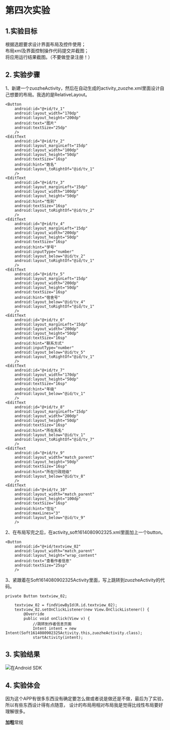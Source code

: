 # 第四次实验 

## 1.实验目标
根据选题要求设计界面布局及控件使用；  
布局xml及界面控制操作代码提交并截图；  
将应用运行结果截图。（不要做登录注册！）
## 2. 实验步骤
1、新建一个zuozheActivity，然后在自动生成的activity_zuozhe.xml里面设计自己想要的布局。我选的是RelativeLayout。

    <Button
        android:id="@+id/tv_1"
        android:layout_width="170dp"
        android:layout_height="200dp"
        android:text="图片"
        android:textSize="25dp"
        />
    <EditText
        android:id="@+id/tv_2"
        android:layout_marginLeft="15dp"
        android:layout_width="100dp"
        android:layout_height="50dp"
        android:textSize="16sp"
        android:hint="姓名"
        android:layout_toRightOf="@id/tv_1"
        />
    <EditText
        android:id="@+id/tv_3"
        android:layout_marginLeft="15dp"
        android:layout_width="100dp"
        android:layout_height="50dp"
        android:hint="性别"
        android:textSize="16sp"
        android:layout_toRightOf="@id/tv_2"
        />
    <EditText
        android:id="@+id/tv_4"
        android:layout_marginLeft="15dp"
        android:layout_width="200dp"
        android:layout_height="50dp"
        android:textSize="16sp"
        android:hint="学号"
        android:inputType="number"
        android:layout_below="@id/tv_2"
        android:layout_toRightOf="@id/tv_1"
        />
    <EditText
        android:id="@+id/tv_5"
        android:layout_marginLeft="15dp"
        android:layout_width="200dp"
        android:layout_height="50dp"
        android:textSize="16sp"
        android:hint="宿舍号"
        android:layout_below="@id/tv_4"
        android:layout_toRightOf="@id/tv_1"
        />
    <EditText
        android:id="@+id/tv_6"
        android:layout_marginLeft="15dp"
        android:layout_width="200dp"
        android:layout_height="50dp"
        android:textSize="16sp"
        android:hint="联系方式"
        android:inputType="number"
        android:layout_below="@id/tv_5"
        android:layout_toRightOf="@id/tv_1"
        />
    <EditText
        android:id="@+id/tv_7"
        android:layout_width="170dp"
        android:layout_height="50dp"
        android:textSize="16sp"
        android:hint="年级"
        android:layout_below="@id/tv_1"
        />
    <EditText
        android:id="@+id/tv_8"
        android:layout_marginLeft="15dp"
        android:layout_width="200dp"
        android:layout_height="50dp"
        android:textSize="16sp"
        android:hint="所在系名"
        android:layout_below="@id/tv_1"
        android:layout_toRightOf="@id/tv_7"
        />
    <EditText
        android:id="@+id/tv_9"
        android:layout_width="match_parent"
        android:layout_height="50dp"
        android:textSize="16sp"
        android:hint="所在行政班级"
        android:layout_below="@id/tv_8"
        />
    <EditText
        android:id="@+id/tv_10"
        android:layout_width="match_parent"
        android:layout_height="100dp"
        android:textSize="16sp"
        android:hint="住址"
        android:maxLines="3"
        android:layout_below="@id/tv_9"
        />

2、在布局写完之后，在activity_soft1614080902325.xml里面加上一个button。

    <Button
        android:id="@+id/textview_02"
        android:layout_width="match_parent"
        android:layout_height="wrap_content"
        android:text="查看作者信息"
        android:textSize="25sp"
        />
3、紧跟着在Soft1614080902325Activity里面，写上跳转到zuozheActivity的代码。

    private Button textview_02;
    
        textview_02 = findViewById(R.id.textview_02);
        textview_02.setOnClickListener(new View.OnClickListener() {
            @Override
            public void onClick(View v) {
                //跳转到作者信息页面
                Intent intent = new Intent(Soft1614080902325Activity.this,zuozheActivity.class);
                startActivity(intent);

## 3. 实验结果

![在Android SDK](https://github.com/li763407418/android-labs-2018/blob/master/soft1614080902325/%234.png)


## 4. 实验体会
因为这个APP有很多东西没有确定要怎么做或者说是做还是不做，最后为了实验，所以有些东西设计得有点随意，
设计的布局用相对布局我是觉得比线性布局要好理解很多。

**加粗**常规
